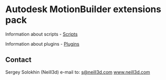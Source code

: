 
# Autodesk MotionBuilder extensions pack #

Information about scripts - [Scripts](https://github.com/Neill3d/MoPlugs/blob/master/PythonScripts/ReadMe.md)

Information about plugins - [Plugins](Projects\ReadMe.md)

## Contact ##

 Sergey Solokhin (Neill3d)
 e-mail to: s@neill3d.com
  www.neill3d.com

